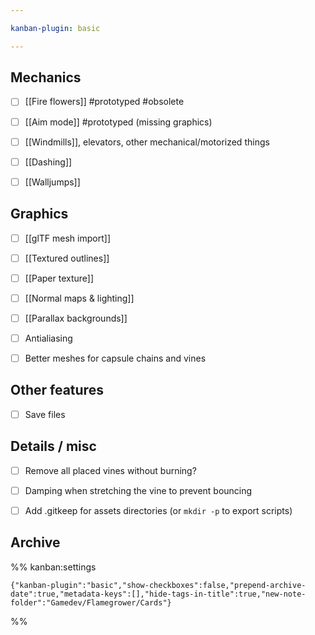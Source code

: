 ```yaml
---

kanban-plugin: basic

---
```


## Mechanics

- [ ] [[Fire flowers]] #prototyped #obsolete
- [ ] [[Aim mode]] #prototyped (missing graphics)
- [ ] [[Windmills]], elevators, other mechanical/motorized things
- [ ] [[Dashing]]
- [ ] [[Walljumps]]


## Graphics

- [ ] [[glTF mesh import]]
- [ ] [[Textured outlines]]
- [ ] [[Paper texture]]
- [ ] [[Normal maps & lighting]]
- [ ] [[Parallax backgrounds]]
- [ ] Antialiasing
- [ ] Better meshes for capsule chains and vines


## Other features

- [ ] Save files


## Details / misc

- [ ] Remove all placed vines without burning?
- [ ] Damping when stretching the vine to prevent bouncing
- [ ] Add .gitkeep for assets directories (or `mkdir -p` to export scripts)


## Archive





%% kanban:settings
```
{"kanban-plugin":"basic","show-checkboxes":false,"prepend-archive-date":true,"metadata-keys":[],"hide-tags-in-title":true,"new-note-folder":"Gamedev/Flamegrower/Cards"}
```
%%